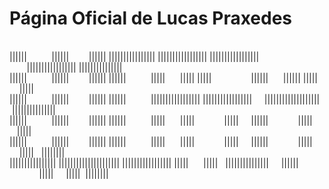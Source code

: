 <h1 align="left"> Página Oficial de Lucas Praxedes </h1>
<p>
<br> ||||||&nbsp&nbsp&nbsp&nbsp&nbsp&nbsp&nbsp&nbsp&nbsp&nbsp||||||&nbsp&nbsp&nbsp&nbsp&nbsp&nbsp&nbsp&nbsp||||||&nbsp||||||||||||||||&nbsp|||||||||||||||||&nbsp|||||||||||||||||&nbsp&nbsp&nbsp&nbsp&nbsp&nbsp&nbsp|||||||||||||||||&nbsp|||||||||||||||
<br> ||||||&nbsp&nbsp&nbsp&nbsp&nbsp&nbsp&nbsp&nbsp&nbsp&nbsp||||||&nbsp&nbsp&nbsp&nbsp&nbsp&nbsp&nbsp&nbsp||||||&nbsp||||||&nbsp&nbsp&nbsp&nbsp&nbsp&nbsp&nbsp&nbsp&nbsp&nbsp|||||&nbsp&nbsp&nbsp&nbsp&nbsp&nbsp|||||&nbsp|||||&nbsp&nbsp&nbsp&nbsp&nbsp&nbsp&nbsp&nbsp&nbsp&nbsp&nbsp&nbsp&nbsp&nbsp&nbsp&nbsp||||||&nbsp&nbsp&nbsp&nbsp&nbsp&nbsp||||||&nbsp|||||&nbsp&nbsp&nbsp&nbsp|||||
<br> ||||||&nbsp&nbsp&nbsp&nbsp&nbsp&nbsp&nbsp&nbsp&nbsp&nbsp||||||&nbsp&nbsp&nbsp&nbsp&nbsp&nbsp&nbsp&nbsp||||||&nbsp||||||&nbsp&nbsp&nbsp&nbsp&nbsp&nbsp&nbsp&nbsp&nbsp&nbsp|||||||||||||||||&nbsp|||||||||||||||||&nbsp&nbsp&nbsp&nbsp&nbsp|||||||||||||||||||&nbsp|||||||||||||||
<br> ||||||&nbsp&nbsp&nbsp&nbsp&nbsp&nbsp&nbsp&nbsp&nbsp&nbsp||||||&nbsp&nbsp&nbsp&nbsp&nbsp&nbsp&nbsp&nbsp||||||&nbsp||||||&nbsp&nbsp&nbsp&nbsp&nbsp&nbsp&nbsp&nbsp&nbsp&nbsp|||||&nbsp&nbsp&nbsp&nbsp&nbsp&nbsp|||||&nbsp&nbsp&nbsp&nbsp&nbsp&nbsp&nbsp&nbsp&nbsp&nbsp&nbsp&nbsp|||||&nbsp&nbsp&nbsp&nbsp&nbsp||||||&nbsp&nbsp&nbsp&nbsp&nbsp&nbsp&nbsp&nbsp&nbsp&nbsp&nbsp&nbsp|||||&nbsp&nbsp&nbsp|||||
<br> ||||||&nbsp&nbsp&nbsp&nbsp&nbsp&nbsp&nbsp&nbsp&nbsp&nbsp||||||&nbsp&nbsp&nbsp&nbsp&nbsp&nbsp&nbsp&nbsp||||||&nbsp||||||&nbsp&nbsp&nbsp&nbsp&nbsp&nbsp&nbsp&nbsp&nbsp&nbsp|||||&nbsp&nbsp&nbsp&nbsp&nbsp&nbsp|||||&nbsp&nbsp&nbsp&nbsp&nbsp&nbsp&nbsp&nbsp&nbsp&nbsp&nbsp&nbsp|||||&nbsp&nbsp&nbsp&nbsp&nbsp||||||&nbsp&nbsp&nbsp&nbsp&nbsp&nbsp&nbsp&nbsp&nbsp&nbsp&nbsp&nbsp|||||&nbsp&nbsp&nbsp&nbsp|||||&nbsp&nbsp&nbsp||||||||
<br> ||||||||||||||||&nbsp|||||||||||||||||||||&nbsp|||||||||||||||||&nbsp|||||&nbsp&nbsp&nbsp&nbsp&nbsp&nbsp|||||&nbsp&nbsp&nbsp|||||||||||||||&nbsp&nbsp&nbsp&nbsp&nbsp||||||&nbsp&nbsp&nbsp&nbsp&nbsp&nbsp&nbsp&nbsp&nbsp&nbsp&nbsp&nbsp|||||&nbsp&nbsp&nbsp&nbsp&nbsp|||||&nbsp&nbsp||||||||
  
